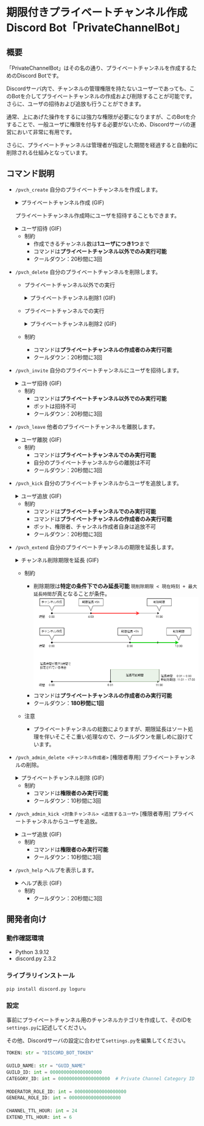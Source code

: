 # 期限付きプライベートチャンネル作成Discord Bot「PrivateChannelBot」

## 概要
「PrivateChannelBot」はその名の通り、プライベートチャンネルを作成するためのDiscord Botです。

Discordサーバ内で、チャンネルの管理権限を持たないユーザーであっても、このBotを介してプライベートチャンネルの作成および削除することが可能です。さらに、ユーザの招待および追放も行うことができます。

通常、上にあげた操作をするには強力な権限が必要になりますが、このBotを介することで、一般ユーザに権限を付与する必要がないため、Discordサーバの運営において非常に有用です。

さらに、プライベートチャンネルは管理者が指定した期間を経過すると自動的に削除される仕組みとなっています。

## コマンド説明
- `/pvch_create`
  自分のプライベートチャンネルを作成します。
  <details><summary>プライベートチャンネル作成 (GIF)</summary><div>

  ![pvch_create](img/pvch_create.gif)
  </div></details>

  プライベートチャンネル作成時にユーザを招待することもできます。
  <details><summary>ユーザ招待 (GIF)</summary><div>

  ![pvch_create_invite](img/pvch_create_invite.gif)
  ※ セレクトボックスからの選択はもちろん文字入力によるユーザ指定も可能です。
  </div></details>

  - 制約
    - 作成できるチャンネル数は**1ユーザにつき1つ**まで
    - コマンドは**プライベートチャンネル以外でのみ実行可能**
    - クールダウン：20秒間に3回

- `/pvch_delete`
  自分のプライベートチャンネルを削除します。
  - プライベートチャンネル以外での実行
    <details><summary>プライベートチャンネル削除1 (GIF)</summary><div>

    ![pvch_delete](img/pvch_delete.gif)
    </div></details>

  - プライベートチャンネルでの実行
    <details><summary>プライベートチャンネル削除2 (GIF)</summary><div>

    ![pvch_delete_pvch](img/pvch_delete_pvch.gif)
    </div></details>

  - 制約
    - コマンドは**プライベートチャンネルの作成者のみ実行可能**
    - クールダウン：20秒間に3回

- `/pvch_invite`
  自分のプライベートチャンネルにユーザを招待します。
  <details><summary>ユーザ招待 (GIF)</summary><div>

  ![pvch_invite](img/pvch_invite.gif)
  ※ セレクトボックスからの選択はもちろん文字入力によるユーザ指定も可能です。
  </div></details>

  - 制約
    - コマンドは**プライベートチャンネル以外でのみ実行可能**
    - ボットは招待不可
    - クールダウン：20秒間に3回

- `/pvch_leave`
  他者のプライベートチャンネルを離脱します。
  <details><summary>ユーザ離脱 (GIF)</summary><div>

  ![pvch_leave](img/pvch_leave.gif)
  </div></details>

  - 制約
    - コマンドは**プライベートチャンネルでのみ実行可能**
    - 自分のプライベートチャンネルからの離脱は不可
    - クールダウン：20秒間に3回

- `/pvch_kick`
  自分のプライベートチャンネルからユーザを追放します。
  <details><summary>ユーザ追放 (GIF)</summary><div>

  ![pvch_kick](img/pvch_kick.gif)
  </div></details>

  - 制約
    - コマンドは**プライベートチャンネルでのみ実行可能**
    - コマンドは**プライベートチャンネルの作成者のみ実行可能**
    - ボット、権限者、チャンネル作成者自身は追放不可
    - クールダウン：20秒間に3回

- `/pvch_extend`
  自分のプライベートチャンネルの期限を延長します。
  <details><summary>チャンネル削除期限を延長 (GIF)</summary><div>

  ![pvch_extend](img/pvch_extend.gif)
  </div></details>

  - 制約
    - 削除期限は**特定の条件下でのみ延長可能**
    `現削除期限 < 現在時刻 + 最大延長時間`が真となることが条件。
    ![extend](img/extend.png)
    - コマンドは**プライベートチャンネルの作成者のみ実行可能**
    - クールダウン：**180秒間に1回**

  - 注意
    - プライベートチャンネルの総数によりますが、期限延長はソート処理を伴いそこそこ重い処理なので、クールダウンを厳しめに設けています。

- `/pvch_admin_delete <チャンネル作成者>`
  [権限者専用] プライベートチャンネルの削除。
  <details><summary>プライベートチャンネル削除 (GIF)</summary><div>

  ![pvch_admin_delete](img/pvch_admin_delete.gif)
  </div></details>

  - 制約
    - コマンドは**権限者のみ実行可能**
    - クールダウン：10秒間に3回

- `/pvch_admin_kick <対象チャンネル> <追放するユーザ>`
  [権限者専用] プライベートチャンネルからユーザを追放。
  <details><summary>ユーザ追放 (GIF)</summary><div>

  ![pvch_admin_kick](img/pvch_admin_kick.gif)
  </div></details>

  - 制約
    - コマンドは**権限者のみ実行可能**
    - クールダウン：10秒間に3回

- `/pvch_help`
  ヘルプを表示します。
  <details><summary>ヘルプ表示 (GIF)</summary><div>

  ![pvch_help](img/pvch_help.gif)
  </div></details>

  - 制約
    - クールダウン：20秒間に3回

## 開発者向け
### 動作確認環境
- Python 3.9.12
- discord.py 2.3.2

### ライブラリインストール
```
pip install discord.py loguru
```

### 設定

事前にプライベートチャンネル用のチャンネルカテゴリを作成して、そのIDを`settings.py`に記述してください。

その他、Discordサーバの設定に合わせて`settings.py`を編集してください。
```python
TOKEN: str = "DISCORD_BOT_TOKEN"

GUILD_NAME: str = "GUID_NAME"
GUILD_ID: int = 0000000000000000000
CATEGORY_ID: int = 0000000000000000000  # Private Channel Category ID

MODERATOR_ROLE_ID: int = 0000000000000000000
GENERAL_ROLE_ID: int = 0000000000000000000

CHANNEL_TTL_HOUR: int = 24
EXTEND_TTL_HOUR: int = 6
```
